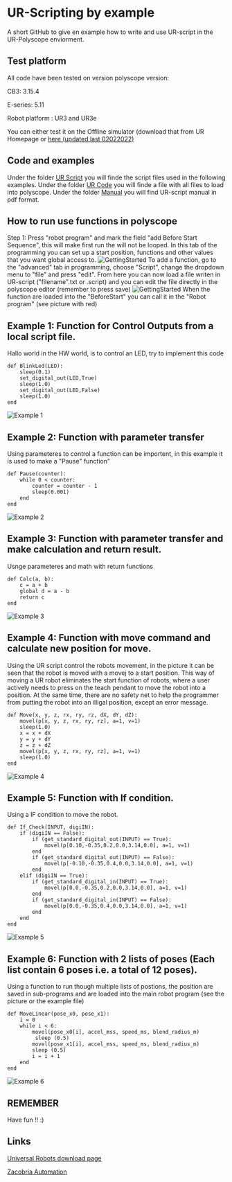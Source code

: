 # UR-Scripting by example

A short GitHub to give en example how to write and use UR-script in the UR-Polyscope enviorment.

## Test platform
All code have been tested on version polyscope version:

CB3: 3.15.4

E-series: 5.11

Robot platform : UR3 and UR3e

You can either test it on the Offline simulator (download that from UR Homepage or [here (updated last 02022022)](https://ucndk-my.sharepoint.com/:f:/g/personal/hgr_ucn_dk/Ei5tqgtmOvFCqEWAVZdYMiABk1DubYUFo2dtYdXqdPlfDw?e=bKitJm)
## Code and examples
Under the folder [UR Script](UR_Script) you will finde the script files used in the following examples.
Under the folder [UR Code](UR_Code) you will finde a file with all files to load into polyscope.
Under the folder [Manual](Manual) you will find UR-script manual in pdf format.

## How to run use functions in polyscope
Step 1:
Press "robot program" and mark the field "add Before Start Sequence", this will make first run the will not be looped. In this tab of the programming you can set up a start position, functions and other values that you want global access to.
![GettingStarted](Pic/GettingStarted0.png)
To add a function, go to the "advanced" tab in programming, choose "Script", change the dropdown menu to "file" and press "edit". From here you can now load a file writen in UR-script ("filename".txt or .script) and you can edit the file directly in the polyscope editor (remember to press save)
![GettingStarted](Pic/GettingStarted1.png)
When the function are loaded into the "BeforeStart" you can call it in the "Robot program" (see picture with red)

## Example 1: Function for Control Outputs from a local script file.
Hallo world in the HW world, is to control an LED, try to implement this code
```
def BlinkLed(LED):
	sleep(0.1)
	set_digital_out(LED,True)
	sleep(1.0)
	set_digital_out(LED,False)
	sleep(1.0)
end
```
![Example 1](Pic/ex1.png)

## Example 2: Function with parameter transfer
Using parameteres to control a function can be importent, in this example it is used to make a "Pause" function"
```
def Pause(counter):
	while 0 < counter:
		counter = counter - 1
		sleep(0.001)
	end
end
```
![Example 2](Pic/ex2.png)

## Example 3: Function with parameter transfer and make calculation and return result.
Usnge parameteres and math with return functions
```
def Calc(a, b):
	c = a + b
	global d = a - b
	return c
end
```

![Example 3](Pic/ex3.png)

## Example 4: Function with move command and calculate new position for move.
Using the UR script control the robots movement, in the picture it can be seen that the robot is moved with a movej to a start position. This way of moving a UR robot eliminates the start function of robots, where a user actively needs to press on the teach pendant to move the robot into a position. At the same time, there are no safety net to help the programmer from putting the robot into an illigal position, except an error message.
```
def Move(x, y, z, rx, ry, rz, dX, dY, dZ):
	movel(p[x, y, z, rx, ry, rz], a=1, v=1)
	sleep(1.0)
	x = x + dX
	y = y + dY
	z = z + dZ
	movel(p[x, y, z, rx, ry, rz], a=1, v=1)
	sleep(1.0)
end
```

![Example 4](Pic/ex4.png)

## Example 5: Function with If condition.
Using a IF condition to move the robot.
```
def If_Check(INPUT, digiIN):
	if (digiIN == False):
		if (get_standard_digital_out(INPUT) == True):
			movel(p[0.10,-0.35,0.2,0.0,3.14,0.0], a=1, v=1)
		end
		if (get_standard_digital_out(INPUT) == False):
			movel(p[-0.10,-0.35,0.4,0.0,3.14,0.0], a=1, v=1)
		end
	elif (digiIN == True):
		if (get_standard_digital_in(INPUT) == True):
			movel(p[0.0,-0.35,0.2,0.0,3.14,0.0], a=1, v=1)
		end
		if (get_standard_digital_in(INPUT) == False):
			movel(p[0.0,-0.35,0.4,0.0,3.14,0.0], a=1, v=1)
		end
	end
end
``` 
![Example 5](Pic/ex5.png)

## Example 6: Function with 2 lists of poses (Each list contain 6 poses i.e. a total of 12 poses).
Using a function to run though multiple lists of postions, the position are saved in sub-programs and are loaded into the main robot program (see the picture or the example file)
```
def MoveLinear(pose_x0, pose_x1):
	i = 0
	while i < 6:
		movel(pose_x0[i], accel_mss, speed_ms, blend_radius_m)
		 sleep (0.5)
		movel(pose_x1[i], accel_mss, speed_ms, blend_radius_m)
		sleep (0.5)
		i = i + 1
	end
end
``` 
![Example 6](Pic/ex6.png)

## REMEMBER
Have fun !! :) 

## Links

[Universal Robots download page](https://www.universal-robots.com/download)
 
[Zacobria Automation](https://www.zacobria.com/automation/) 
